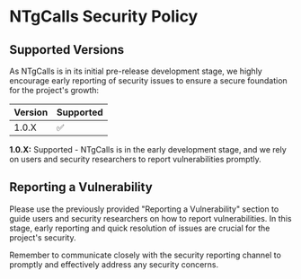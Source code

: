 # NTgCalls Security Policy

## Supported Versions
As NTgCalls is in its initial pre-release development stage, we highly encourage early reporting of security issues to ensure a secure foundation for the project's growth:

| Version | Supported          |
| ------- | ------------------ |
| 1.0.X 	| :white_check_mark: |

<b>1.0.X:</b> Supported - NTgCalls is in the early development stage, and we rely on users and security researchers to report vulnerabilities promptly.

## Reporting a Vulnerability
Please use the previously provided "Reporting a Vulnerability" section to guide users and security
researchers on how to report vulnerabilities. In this stage, early reporting and quick resolution of issues are crucial for the project's security.

Remember to communicate closely with the security reporting channel to promptly and effectively address any security concerns.
